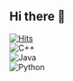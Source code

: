 ## Hi there 👋

[![Hits](https://hits.seeyoufarm.com/api/count/incr/badge.svg?url=https%3A%2F%2Fgithub.com%2Fharry585858&count_bg=%233D9EC8&title_bg=%23555555&icon=visualstudiocode.svg&icon_color=%23009BFF&title=hits&edge_flat=false)](https://hits.seeyoufarm.com)\
![C++](https://i.namu.wiki/i/h_Z9IQmtlJekoOToxcc3Zhsk4X-x-eN_ZO_rY3ufodQgkozZsm8k1LyCjlsBe_821KIasAZzK98ZE8w7ujM4uRBiGAK1oNETtSGSZfn8UdAmZpR8uFPGXwEfv2wJPSlOJb-S61DVQbOsV5J35qFHAg.svg)\
![Java](https://img.shields.io/badge/Java-007396.svg?&style=for-the-badge&logo=Java&logoColor=white)\
![Python](https://s3.dualstack.us-east-2.amazonaws.com/pythondotorg-assets/media/files/python-logo-only.svg?&style=for-the-badge&logo=Java&logoColor=white)
